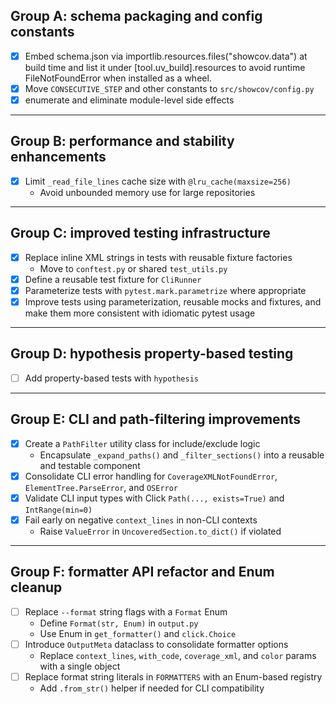 ## Group A: schema packaging and config constants

- [x] Embed schema.json via importlib.resources.files("showcov.data") at build time and list it under [tool.uv_build].resources to avoid runtime FileNotFoundError when installed as a wheel.
- [x] Move `CONSECUTIVE_STEP` and other constants to `src/showcov/config.py`
- [x] enumerate and eliminate module-level side effects

---

## Group B: performance and stability enhancements

- [x] Limit `_read_file_lines` cache size with `@lru_cache(maxsize=256)`
  - Avoid unbounded memory use for large repositories

---

## Group C: improved testing infrastructure

- [x] Replace inline XML strings in tests with reusable fixture factories
  - Move to `conftest.py` or shared `test_utils.py`
- [x] Define a reusable test fixture for `CliRunner`
- [x] Parameterize tests with `pytest.mark.parametrize` where appropriate
- [x] Improve tests using parameterization, reusable mocks and fixtures, and make them more consistent with idiomatic pytest usage

---

## Group D: hypothesis property-based testing

- [ ] Add property-based tests with `hypothesis`

---

## Group E: CLI and path-filtering improvements

- [x] Create a `PathFilter` utility class for include/exclude logic
  - Encapsulate `_expand_paths()` and `_filter_sections()` into a reusable and testable component
- [x] Consolidate CLI error handling for `CoverageXMLNotFoundError`, `ElementTree.ParseError`, and `OSError`
- [x] Validate CLI input types with Click `Path(..., exists=True)` and `IntRange(min=0)`
- [x] Fail early on negative `context_lines` in non-CLI contexts
  - Raise `ValueError` in `UncoveredSection.to_dict()` if violated

---

## Group F: formatter API refactor and Enum cleanup

- [ ] Replace `--format` string flags with a `Format` Enum
  - Define `Format(str, Enum)` in `output.py`
  - Use Enum in `get_formatter()` and `click.Choice`
- [ ] Introduce `OutputMeta` dataclass to consolidate formatter options
  - Replace `context_lines`, `with_code`, `coverage_xml`, and `color` params with a single object
- [ ] Replace format string literals in `FORMATTERS` with an Enum-based registry
  - Add `.from_str()` helper if needed for CLI compatibility

